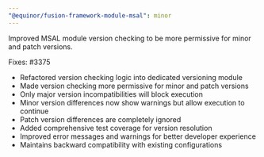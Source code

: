```yaml
---
"@equinor/fusion-framework-module-msal": minor
---
```


Improved MSAL module version checking to be more permissive for minor and patch versions.

Fixes: #3375

- Refactored version checking logic into dedicated versioning module
- Made version checking more permissive for minor and patch versions
- Only major version incompatibilities will block execution
- Minor version differences now show warnings but allow execution to continue
- Patch version differences are completely ignored
- Added comprehensive test coverage for version resolution
- Improved error messages and warnings for better developer experience
- Maintains backward compatibility with existing configurations
